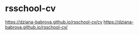 # rsschool-cv

https://dziana-babrova.github.io/rsschool-cv/cv
https://dziana-babrova.github.io/rsschool-cv/